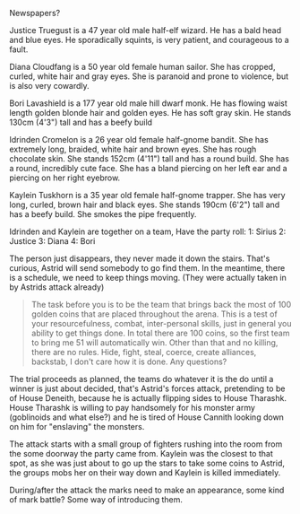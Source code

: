 Newspapers?

Justice Truegust is a 47 year old male half-elf wizard. He has a bald head and blue eyes.
He sporadically squints, is very patient, and courageous to a fault.

Diana  Cloudfang is a 50 year old female human sailor. She has cropped, curled, white hair and gray eyes.
She is paranoid and prone to violence, but is also very cowardly.

Bori Lavashield is a 177 year old male hill dwarf monk. He has flowing waist length golden blonde hair and golden eyes.
He has soft gray skin. He stands 130cm (4'3") tall and has a beefy build

Idrinden Cromelon is a 26 year old female half-gnome bandit. She has extremely long, braided, white hair and brown eyes.
She has rough chocolate skin. She stands 152cm (4'11") tall and has a round build.
She has a round, incredibly cute face. She has a bland piercing on her left ear and a piercing on her right eyebrow.

Kaylein  Tuskhorn is a 35 year old female half-gnome trapper. She has very long, curled, brown hair and black eyes.
She stands 190cm (6'2") tall and has a beefy build. She smokes the pipe frequently.

Idrinden and Kaylein are together on a team,
Have the party roll:
1: Sirius
2: Justice
3: Diana
4: Bori

The person just disappears, they never made it down the stairs. That's curious, Astrid will send somebody to go find them. In the meantime, there is a schedule, we need to keep things moving. (They were actually taken in by Astrids attack already)

> The task before you is to be the team that brings back the most of 100 golden coins that are placed throughout the arena. This is a test of your resourcefulness, combat, inter-personal skills, just in general you ability to get things done. In total there are 100 coins, so the first team to bring me 51 will automatically win. Other than that and no killing, there are no rules. Hide, fight, steal, coerce, create alliances, backstab, I don't care how it is done. Any questions?

The trial proceeds as planned, the teams do whatever it is the do until a winner is just about decided, that's Astrid's forces attack, pretending to be of House Deneith, because he is actually flipping sides to House Tharashk. House Tharashk is willing to pay handsomely for his monster army (goblinoids and what else?) and he is tired of House Cannith looking down on him for "enslaving" the monsters.

The attack starts with a small group of fighters rushing into the room from the some doorway the party came from. Kaylein was the closest to that spot, as she was just about to go up the stars to take some coins to Astrid, the groups mobs her on their way down and Kaylein is killed immediately.

During/after the attack the marks need to make an appearance, some kind of mark battle? Some way of introducing them.
